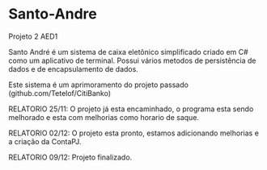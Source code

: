 # Santo-Andre
Projeto 2 AED1

Santo André é um sistema de caixa eletônico simplificado criado em C# como um aplicativo de terminal.
Possui vários metodos de persistência de dados e de encapsulamento de dados.

Este sistema é um aprimoramento do projeto passado (github.com/Tetelof/CitiBanko)

RELATORIO 25/11: O projeto já esta encaminhado, o programa esta sendo melhorado e esta com melhorias como horario de saque.

RELATORIO 02/12: O projeto esta pronto, estamos adicionando melhorias e a criação da ContaPJ.

RELATORIO 09/12: Projeto finalizado.
